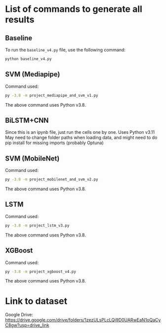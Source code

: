 # List of commands to generate all results

## Baseline
  To run the `baseline_v4.py` file, use the following command:

```bash
python baseline_v4.py
```
## SVM (Mediapipe)
  Command used: 
  ```bash 
  py -3.8 -m project_mediapipe_and_svm_v1.py
  ``` 
  The above command uses Python v3.8.
## BiLSTM+CNN
  Since this is an ipynb file, just run the cells one by one. Uses Python v3.11 <br />
  May need to change folder paths when loading data, and might need to do pip install for missing imports (probably Optuna)

## SVM (MobileNet)
  Command used: 
  ```bash
  py -3.8 -m project_mobilenet_and_svm_v2.py
  ``` 
  The above command uses Python v3.8.
## LSTM
  Command used: 
  ```bash
  py -3.8 -m project_lstm_v3.py
  ```
  The above command uses Python v3.8.
## XGBoost
  Command used: 
  ```bash
  py -3.8 -m project_xgboost_v4.py
  ```
  The above command uses Python v3.8.


# Link to dataset
  Google Drive: https://drive.google.com/drive/folders/1zezULsPLcLQj9D0UARwEaN1oQaCyC8gw?usp=drive_link

